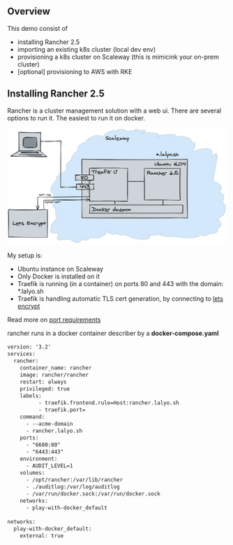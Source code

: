 ## Overview

This demo consist of
- installing Rancher 2.5
- importing an existing k8s cluster (local dev env)
- provisioning a k8s cluster on Scaleway (this is mimicink your on-prem cluster)
- [optional] provisioning to AWS with RKE

## Installing Rancher 2.5

Rancher is a cluster management solution with a web ui. There are several options to run it. The easiest to run it on docker.

![rancher](img/rancher-scaleway-trans.png)

My setup is:
- Ubuntu instance on Scaleway
- Only Docker is installed on it
- Traefik is running (in a container) on ports 80 and 443 with the domain: *.lalyo.sh
- Traefik is handling automatic TLS cert generation, by connecting to [lets encrypt](https://letsencrypt.org/)


Read more on [port requirements](https://rancher.com/docs/rancher/v2.x/en/installation/requirements/#ports-for-communication-with-downstream-clusters)

rancher runs in a docker container describer by a **docker-compose.yaml**
```
version: '3.2'
services:
  rancher:
    container_name: rancher
    image: rancher/rancher
    restart: always
    privileged: true
    labels:
          - traefik.frontend.rule=Host:rancher.lalyo.sh
          - traefik.port=
    command:
      - --acme-domain
      - rancher.lalyo.sh
    ports:
      - "6680:80"
      - "6443:443"
    environment:
      - AUDIT_LEVEL=1
    volumes:
      - /opt/rancher:/var/lib/rancher
      - ./auditlog:/var/log/auditlog
      - /var/run/docker.sock:/var/run/docker.sock
    networks:
      - play-with-docker_default

networks:
  play-with-docker_default:
    external: true
```